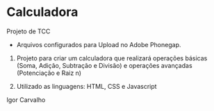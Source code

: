 # Calculadora

Projeto de TCC

* Arquivos configurados para Upload no Adobe Phonegap.

1) Projeto para criar um calculadora que realizará operações básicas (Soma, Adição, Subtração e Divisão) e operações avançadas (Potenciação e Raiz n)

2) Utilizado as linguagens: HTML, CSS e Javascript


Igor Carvalho
